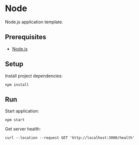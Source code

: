 # Node

Node.js application template.

## Prerequisites

- [Node.js](https://nodejs.org)

## Setup

Install project dependencies:

```console
npm install
```

## Run

Start application:

```console
npm start
```

Get server health:

```console
curl --location --request GET 'http://localhost:3000/health'
```
